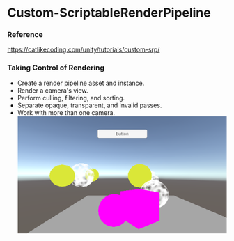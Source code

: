 # Custom-ScriptableRenderPipeline

### Reference
https://catlikecoding.com/unity/tutorials/custom-srp/

### Taking Control of Rendering
 * Create a render pipeline asset and instance. 
 * Render a camera's view. 
 * Perform culling, filtering, and sorting. 
 * Separate opaque, transparent, and invalid passes. 
 * Work with more than one camera.
    ![image](https://github.com/qkyo/CustomRenderPipeline/blob/main/Taking%20Control%20of%20Rendering.png)

